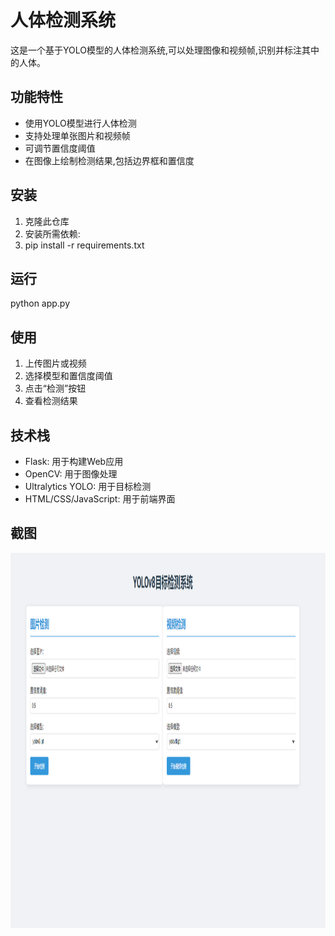 # 人体检测系统

这是一个基于YOLO模型的人体检测系统,可以处理图像和视频帧,识别并标注其中的人体。

## 功能特性

- 使用YOLO模型进行人体检测
- 支持处理单张图片和视频帧
- 可调节置信度阈值
- 在图像上绘制检测结果,包括边界框和置信度

## 安装

1. 克隆此仓库
2. 安装所需依赖:
3. pip install  -r requirements.txt

## 运行
python app.py

## 使用
1. 上传图片或视频
2. 选择模型和置信度阈值
3. 点击“检测”按钮
4. 查看检测结果

## 技术栈

- Flask: 用于构建Web应用
- OpenCV: 用于图像处理
- Ultralytics YOLO: 用于目标检测
- HTML/CSS/JavaScript: 用于前端界面

## 截图
<img src="index.png" alt="HTML标签图片" title="可以控制尺寸" width="1280" height="600">
